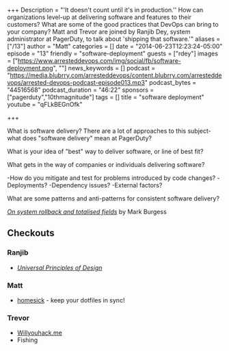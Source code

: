 +++
Description = "'It doesn't count until it's in production.'' How can organizations level-up at delivering software and features to their customers? What are some of the good practices that DevOps can bring to your company? Matt and Trevor are joined by Ranjib Dey, system administrator at PagerDuty, to talk about 'shipping that software.'"
aliases = ["/13"]
author = "Matt"
categories = []
date = "2014-06-23T12:23:24-05:00"
episode = "13"
friendly = "software-deployment"
guests = ["rdey"]
images = ["https://www.arresteddevops.com/img/social/fb/software-deployment.png", ""]
news_keywords = []
podcast = "https://media.blubrry.com/arresteddevops/content.blubrry.com/arresteddevops/arrested-devops-podcast-episode013.mp3"
podcast_bytes = "44516568"
podcast_duration = "46:22"
sponsors = ["pagerduty","10thmagnitude"]
tags = []
title = "software deployment"
youtube = "qFLkBEGnOfk"

+++

What is software delivery? There are a lot of approaches to this subject- what does "software delivery" mean at PagerDuty?

What is your idea of "best" way to deliver software, or line of best fit?

What gets in the way of companies or individuals delivering software?

-How do you mitigate and test for problems introduced by code changes?
-Deployments?
-Dependency issues?
-External factors?

What are some patterns and anti-patterns for consistent software delivery?

<a href="http://markburgess.org/papers/totalfield.pdf" target="_blank"><em>On system rollback and totalised fields</em></a> by Mark Burgess

<h2>Checkouts</h2>
<h3>Ranjib</h3>
<ul>
	<li><a href="http://www.amazon.com/Universal-Principles-Design-William-Lidwell/dp/1592530079" target="_blank"><em>Universal Principles of Design</em></a></li>
</ul>
<h3>Matt</h3>
<ul>
	<li><a href="http://github.com/technicalpickles/homesick" target="_blank">homesick</a> - keep your dotfiles in sync!</li>
</ul>
<h3>Trevor</h3>
<ul>
	<li><a href="http://Willyouhack.me" target="_blank">Willyouhack.me</a></li>
	<li>Fishing</li>
</ul>
